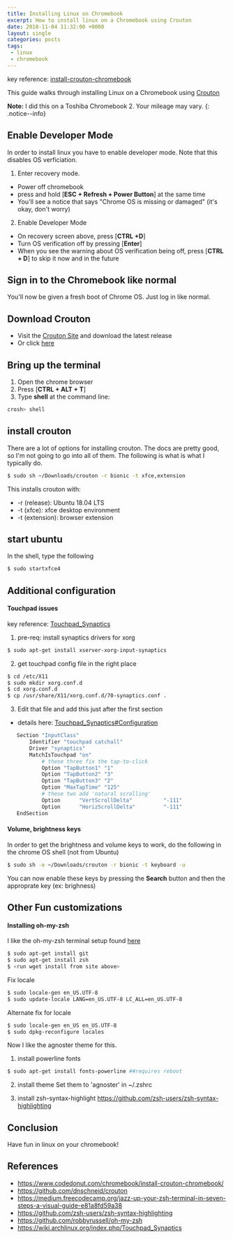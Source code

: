 ```yaml
---
title: Installing Linux on Chromebook
excerpt: How to install linux on a Chromebook using Crouton
date: 2018-11-04 11:32:00 +0000
layout: single
categories: posts
tags:
 - linux
 - chromebook
---
```


key reference: [install-crouton-chromebook](https://www.codedonut.com/chromebook/install-crouton-chromebook/)


This guide walks through installing Linux on a Chromebook using [Crouton](https://github.com/dnschneid/crouton)


**Note:** I did this on a Toshiba Chromebook 2.  Your mileage may vary.
{: .notice--info}

## Enable Developer Mode
In order to install linux you have to enable developer mode. Note that this disables OS verficiation.

1. Enter recovery mode. 
 * Power off chromebook
 * press and hold [**ESC + Refresh + Power Button**] at the same time
 * You'll see a notice that says "Chrome OS is missing or damaged" (it's okay, don't worry)
 
2. Enable Developer Mode
 * On recovery screen above, press [**CTRL +D**]
 * Turn OS verification off by pressing [**Enter**]
 * When you see the warning about OS verification being off, press [**CTRL + D**] to skip it now and in the future

 ## Sign in to the Chromebook like normal
 You'll now be given a fresh boot of Chrome OS. Just log in like normal.

## Download Crouton
* Visit the [Crouton Site](https://github.com/dnschneid/crouton) and download the latest release
* Or click [here](https://goo.gl/fd3zc)

## Bring up the terminal
 1. Open the chrome browser
 2. Press [**CTRL + ALT + T**]
 3. Type **shell** at the command line:
```bash
crosh> shell
```

## install crouton
There are a lot of options for installing crouton. The docs are pretty good, so I'm not going to go into all of them. The following is what is what I typically do.

```bash
$ sudo sh ~/Downloads/crouton -r bionic -t xfce,extension
```

This installs crouton with:
* -r (release): Ubuntu 18.04 LTS
* -t (xfce): xfce desktop environment
* -t (extension): browser extension

## start ubuntu
In the shell, type the following
```bash
$ sudo startxfce4
```

## Additional configuration
#### Touchpad issues
key reference: [Touchpad_Synaptics](https://wiki.archlinux.org/index.php/Touchpad_Synaptics)

1. pre-req: install synaptics drivers for xorg
```bash
$ sudo apt-get install xserver-xorg-input-synaptics
```
2. get touchpad config file in the right place
```bash
$ cd /etc/X11
$ sudo mkdir xorg.conf.d
$ cd xorg.conf.d
$ cp /usr/share/X11/xorg.conf.d/70-synaptics.conf .
```
3. Edit that file and add this just after the first section
 * details here: [Touchpad_Synaptics#Configuration](https://wiki.archlinux.org/index.php/Touchpad_Synaptics#Configuration)

 ```bash
    Section "InputClass"
        Identifier "touchpad catchall"
        Driver "synaptics"
        MatchIsTouchpad "on"
            # these three fix the tap-to-click
            Option "TapButton1" "1"
            Option "TapButton2" "3"
            Option "TapButton3" "2"
            Option "MaxTapTime" "125"
            # these two add 'natural scrolling'
            Option      "VertScrollDelta"          "-111" 
            Option      "HorizScrollDelta"         "-111"
    EndSection
```

#### Volume, brightness keys
In order to get the brightness and volume keys to work, do the following in the chrome OS shell (not from Ubuntu)

```bash
$ sudo sh -e ~/Downloads/crouton -r bionic -t keyboard -u
```
You can now enable these keys by pressing the **Search** button and then the approprate key (ex: brighness)

## Other Fun customizations
#### Installing oh-my-zsh
I like the oh-my-zsh terminal setup found [here](https://github.com/robbyrussell/oh-my-zsh)

```bash
$ sudo apt-get install git
$ sudo apt-get install zsh
$ <run wget install from site above>
```

Fix locale
```bash
$ sudo locale-gen en_US.UTF-8
$ sudo update-locale LANG=en_US.UTF-8 LC_ALL=en_US.UTF-8
```

Alternate fix for locale
```bash
$ sudo locale-gen en_US en_US.UTF-8
$ sudo dpkg-reconfigure locales
```

Now I like the agnoster theme for this.
1. install powerline fonts
```bash
$ sudo apt-get install fonts-powerline ##requires reboot
```
2. install theme
 Set them to 'agnoster' in ~/.zshrc

3. install zsh-syntax-highlight
https://github.com/zsh-users/zsh-syntax-highlighting

## Conclusion
Have fun in linux on your chromebook!

## References
* https://www.codedonut.com/chromebook/install-crouton-chromebook/
* https://github.com/dnschneid/crouton
* https://medium.freecodecamp.org/jazz-up-your-zsh-terminal-in-seven-steps-a-visual-guide-e81a8fd59a38
* https://github.com/zsh-users/zsh-syntax-highlighting
* https://github.com/robbyrussell/oh-my-zsh
* https://wiki.archlinux.org/index.php/Touchpad_Synaptics

